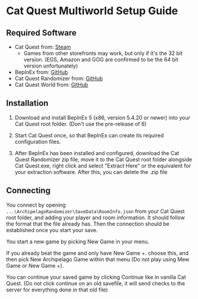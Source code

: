 # Cat Quest Multiworld Setup Guide

## Required Software

- Cat Quest from: [Steam](https://store.steampowered.com/app/593280/Cat_Quest/)
    - Games from other storefronts may work, but only if it's the 32 bit version. (EGS, Amazon and GOG are confirmed to be the 64 bit version unfortunately) 
- BepInEx from: [GitHub](https://github.com/BepInEx/BepInEx/releases)
- Cat Quest Randomizer from: [GitHub](https://github.com/Nikkilites/CatQuest-Randomizer/releases)
- Cat Quest World from: [GitHub](https://github.com/Nikkilites/Archipelago-CatQuest/releases)

## Installation

1. Download and install BepInEx 5 (x86, version 5.4.20 or newer) into your Cat Quest root folder. (Don't use the pre-release of 6)

2. Start Cat Quest once, so that BepInEx can create its required configuration files.

3. After BepInEx has been installed and configured, download the Cat Quest Randomizer zip file, move it to the Cat Quest root folder alongside Cat Quest.exe, right click and select "Extract Here" or the equivalent for your extraction software.
   After this, you can delete the .zip file

## Connecting

You connect by opening `...\ArchipelagoRandomizer\SaveData\RoomInfo.json` from your Cat Quest root folder, and adding your player and room information.
It should follow the format that the file already has. Then the connection should be established once you start your save. 


You start a new game by picking New Game in your menu. 

If you already beat the game and only have New Game +. choose this, and then pick New Archipelago Game within that menu (Do not play using Mew Game or New Game +). 

You can continue your saved game by clicking Continue like in vanilla Cat Quest. (Do not click continue on an old savefile, it will send checks to the server for everything done in that old file)
